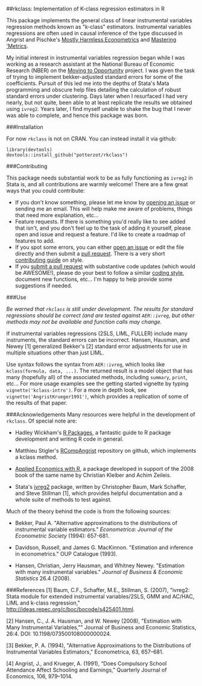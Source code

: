 ##rkclass: Implementation of K-class regression estimators in R

This package implements the general class of linear instrumental variables regression methods known as "k-class" estimators. Instrumental variables regressions are often used in causal inference of the type discussed in Angrist and Pischke's [Mostly Harmless Econometrics](http://www.mostlyharmlesseconometrics.com/) and [Mastering 'Metrics](http://masteringmetrics.com/).

My initial interest in instrumental variables regression began while I was working as a research assistant at the National Bureau of Economic Research (NBER) on the [Moving to Opportunity](http://www.nber.org/mtopublic/) project. I was given the task of trying to implement bekker-adjusted standard errors for some of the coefficients. Pursuit of this led me into the depths of Stata's Mata programming and obscure help files detailing the calculation of robust standard errors under clustering. Days later when I resurfaced I had very nearly, but not quite, been able to at least replicate the results we obtained using `ivreg2`. Years later, I find myself unable to shake the bug that I never was able to complete, and hence this package was born.

###Installation

For now `rkclass` is not on CRAN. You can instead install it via github:

    library(devtools)
    devtools::install_github("potterzot/rkclass")

###Contributing

This package needs substantial work to be as fully functioning as `ivreg2` in Stata is, and all contributions are warmly welcome! There are a few great ways that you could contribute:

* If you don't know something, please let me know by [opening an issue](https://github.com/potterzot/rkclass/issues/new) or sending me an email. This will help make me aware of problems, things that need more explanation, etc...
* Feature requests. If there is something you'd really like to see added that isn't, and you don't feel up to the task of adding it yourself, please open and issue and request a feature. I'd like to create a roadmap of features to add.
* If you spot some errors, you can either [open an issue](https://github.com/potterzot/rkclass/issues/new) or edit the file directly and then submit a [pull request](https://github.com/potterzot/rkclass/compare/). There is a very short [contributing guide](https://github.com/potterzot/rkclass/CONTRIBUTING.md) on style.
* If you [submit a pull request](https://github.com/potterzot/rkclass/compare/) with substantive code updates (which would be AWESOME!), please do your best to follow a similar [coding style](https://github.com/potterzot/rkclass/CONTRIBUTING.md), document new functions, etc... I'm happy to help provide some suggestions if needed.

###Use

*Be warned that `rkclass` is still under development. The results for standard regressions should be correct (and are tested against `AER::ivreg`, but other methods may not be available and function calls may change.*

If instrumental variables regressions (2SLS, LIML, FULLER) include many instruments, the standard errors can be incorrect. Hansen, Hausman, and Newey [1] generalized Bekker's [2] standard error adjustments for use in multiple situations other than just LIML.

Use syntax follows the syntax from `AER::ivreg`, which looks like `kclass(formula, data, ...)`. The returned result is a model object that has many (hopefully all) of the associated methods, including `summary`, `print`, etc... For more usage examples see the getting started vignette by typing `vignette('kclass-intro')`. For a more in depth look, see `vignette('AngristKrueger1991')`, which provides a replication of some of the results of that paper.

###Acknowledgements
Many resources were helpful in the development of `rkclass`. Of special note are:

* Hadley Wickham's [R Packages](http://r-pkgs.had.co.nz/), a fantastic guide to R package development and writing R code in general.

* Matthieu Stigler's [RCompAngrist](https://github.com/MatthieuStigler/RCompAngrist) repository on github, which implements a kclass method.

* [Applied Economics with R](https://cran.r-project.org/web/packages/AER/index.html), a package developed in support of the 2008 book of the same name by Christian Kleiber and Achim Zeileis.

* Stata's [ivreg2](https://ideas.repec.org/c/boc/bocode/s425401.html) package, written by Christopher Baum, Mark Schaffer, and Steve Stillman [1], which provides helpful documentation and a whole suite of methods to test against.  

Much of the theory behind the code is from the following sources:

- Bekker, Paul A. "Alternative approximations to the distributions of instrumental variable estimators." *Econometrica: Journal of the Econometric Society* (1994): 657-681.

- Davidson, Russell, and James G. MacKinnon. "Estimation and inference in econometrics." OUP Catalogue (1993).

- Hansen, Christian, Jerry Hausman, and Whitney Newey. "Estimation with many instrumental variables." *Journal of Business & Economic Statistics* 26.4 (2008).

###References
[1] Baum, C.F., Schaffer, M.E., Stillman, S. (2007), "ivreg2: Stata module for extended instrumental variables/2SLS, GMM and AC/HAC, LIML and k-class regression," http://ideas.repec.org/c/boc/bocode/s425401.html.

[2] Hansen, C., J. A. Hausman, and W. Newey (2008), "Estimation with Many Instrumental Variables,"" Journal of Business and Economic Statistics, 26:4. DOI: 10.1198/073500108000000024.

[3] Bekker, P. A. (1994), "Alternative Approximations to the Distributions of Instrumental Variables Estimators," Econometrica, 63, 657–681.

[4] Angrist, J., and Krueger, A. (1991), “Does Compulsory School Attendance Affect Schooling and Earnings,” Quarterly Journal of Economics, 106, 979–1014.

